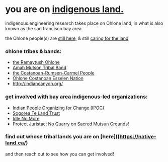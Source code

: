 # you are on [indigenous land.](https://native-land.ca/)

indigenous.engineering research takes place on Ohlone land, in what is also known as the san francisco bay area

the Ohlone people(s) are [still here,](https://sogoreate-landtrust.com/) & still [caring for the land](https://sogoreate-landtrust.com/our-vision/)

### ohlone tribes & bands:

* [the Ramaytush Ohlone](http://www.ramaytush.com/)
* [Amah Mutson Tribal Band](http://amahmutsun.org/)
* [the Costanoan-Rumsen-Carmel People](http://crc.nativeweb.org/)
* [Ohlone Costanoan Esselen Nation](http://ohlonecostanoanesselennation.org/)
* <http://indiancanyon.org/>

### get involved with bay area indigenous-led organizations:

* [Indian People Organizing for Change (IPOC)](http://ipocshellmoundwalk.homestead.com/)
* [Sogorea Te Land Trust](https://sogoreate-landtrust.com/)
* [Idle No More](http://www.idlenomoresfbay.org/)
* [Protect Juristac: No Quarry on Sacred Mutsun Grounds!](http://www.protectjuristac.org/)

### find out whose tribal lands you are on [here]((https://native-land.ca/) 

and then reach out to see how you can get involved!

